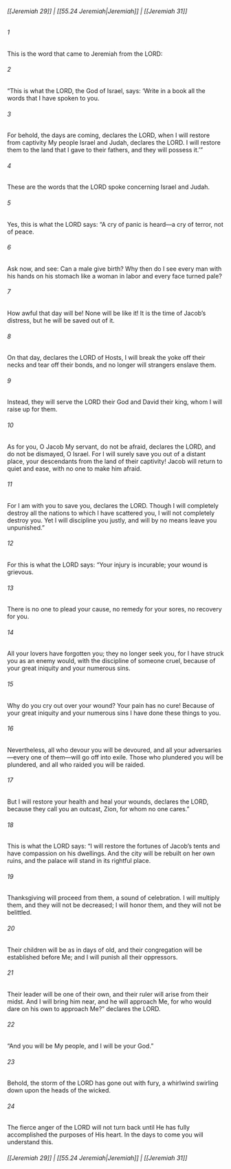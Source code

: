 
###### [[Jeremiah 29]] | [[55.24 Jeremiah|Jeremiah]] | [[Jeremiah 31]]

###### 1
This is the word that came to Jeremiah from the LORD:
###### 2
“This is what the LORD, the God of Israel, says: ‘Write in a book all the words that I have spoken to you.
###### 3
For behold, the days are coming, declares the LORD, when I will restore from captivity My people Israel and Judah, declares the LORD. I will restore them to the land that I gave to their fathers, and they will possess it.’”
###### 4
These are the words that the LORD spoke concerning Israel and Judah.
###### 5
Yes, this is what the LORD says: “A cry of panic is heard—a cry of terror, not of peace.
###### 6
Ask now, and see: Can a male give birth? Why then do I see every man with his hands on his stomach like a woman in labor and every face turned pale?
###### 7
How awful that day will be! None will be like it! It is the time of Jacob’s distress, but he will be saved out of it.
###### 8
On that day, declares the LORD of Hosts, I will break the yoke off their necks and tear off their bonds, and no longer will strangers enslave them.
###### 9
Instead, they will serve the LORD their God and David their king, whom I will raise up for them.
###### 10
As for you, O Jacob My servant, do not be afraid, declares the LORD, and do not be dismayed, O Israel. For I will surely save you out of a distant place, your descendants from the land of their captivity! Jacob will return to quiet and ease, with no one to make him afraid.
###### 11
For I am with you to save you, declares the LORD. Though I will completely destroy all the nations to which I have scattered you, I will not completely destroy you. Yet I will discipline you justly, and will by no means leave you unpunished.”
###### 12
For this is what the LORD says: “Your injury is incurable; your wound is grievous.
###### 13
There is no one to plead your cause, no remedy for your sores, no recovery for you.
###### 14
All your lovers have forgotten you; they no longer seek you, for I have struck you as an enemy would, with the discipline of someone cruel, because of your great iniquity and your numerous sins.
###### 15
Why do you cry out over your wound? Your pain has no cure! Because of your great iniquity and your numerous sins I have done these things to you.
###### 16
Nevertheless, all who devour you will be devoured, and all your adversaries—every one of them—will go off into exile. Those who plundered you will be plundered, and all who raided you will be raided.
###### 17
But I will restore your health and heal your wounds, declares the LORD, because they call you an outcast, Zion, for whom no one cares.”
###### 18
This is what the LORD says: “I will restore the fortunes of Jacob’s tents and have compassion on his dwellings. And the city will be rebuilt on her own ruins, and the palace will stand in its rightful place.
###### 19
Thanksgiving will proceed from them, a sound of celebration. I will multiply them, and they will not be decreased; I will honor them, and they will not be belittled.
###### 20
Their children will be as in days of old, and their congregation will be established before Me; and I will punish all their oppressors.
###### 21
Their leader will be one of their own, and their ruler will arise from their midst. And I will bring him near, and he will approach Me, for who would dare on his own to approach Me?” declares the LORD.
###### 22
“And you will be My people, and I will be your God.”
###### 23
Behold, the storm of the LORD has gone out with fury, a whirlwind swirling down upon the heads of the wicked.
###### 24
The fierce anger of the LORD will not turn back until He has fully accomplished the purposes of His heart. In the days to come you will understand this.

###### [[Jeremiah 29]] | [[55.24 Jeremiah|Jeremiah]] | [[Jeremiah 31]]
